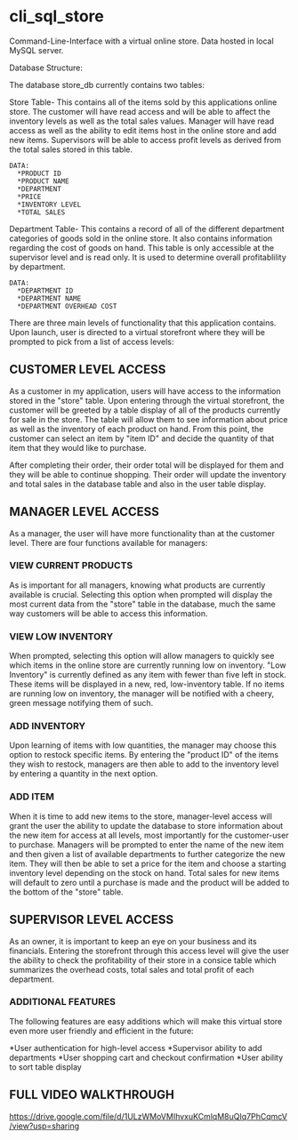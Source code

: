 # cli_sql_store
Command-Line-Interface with a virtual online store. Data hosted in local MySQL server.

Database Structure:

The database store_db currently contains two tables:

  Store Table-
    This contains all of the items sold by this applications online store. The customer will have read access and will be able to affect the inventory levels as well as the total sales values. Manager will have read access as well as the ability to edit items host in the online store and add new items. Supervisors will be able to access profit levels as derived from the total sales stored in this table.

    DATA: 
      *PRODUCT ID
      *PRODUCT NAME
      *DEPARTMENT
      *PRICE
      *INVENTORY LEVEL
      *TOTAL SALES
    
  Department Table-
    This contains a record of all of the different department categories of goods sold in the online store. It also contains information regarding the cost of goods on hand. This table is only accessible at the supervisor level and is read only. It is used to determine overall profitablility by department.

    DATA:
      *DEPARTMENT ID
      *DEPARTMENT NAME
      *DEPARTMENT OVERHEAD COST

  There are three main levels of functionality that this application contains. Upon launch, user is directed to a virtual storefront where they will be prompted to pick from a list of access levels:

## CUSTOMER LEVEL ACCESS

As a customer in my application, users will have access to the information stored in the "store" table. Upon entering through the virtual storefront, the customer will be greeted by a table display of all of the products currently for sale in the store. The table will allow them to see information about price as well as the inventory of each product on hand. From this point, the customer can select an item by "item ID" and decide the quantity of that item that they would like to purchase. 

After completing their order, their order total will be displayed for them and they will be able to continue shopping. Their order will update the inventory and total sales in the database table and also in the user table display.

## MANAGER LEVEL ACCESS

As a manager, the user will have more functionality than at the customer level. There are four functions available for managers:

  ### VIEW CURRENT PRODUCTS

  As is important for all managers, knowing what products are currently available is crucial. Selecting this option when prompted will display the most current data from the "store" table in the database, much the same way customers will be able to access this information.

  ### VIEW LOW INVENTORY

  When prompted, selecting this option will allow managers to quickly see which items in the online store are currently running low on inventory. "Low Inventory" is currently defined as any item with fewer than five left in stock. These items will be displayed in a new, red, low-inventory table. If no items are running low on inventory, the manager will be notified with a cheery, green message notifying them of such.

  ### ADD INVENTORY

  Upon learning of items with low quantities, the manager may choose this option to restock specific items. By entering the "product ID" of the items they wish to restock, managers are then able to add to the inventory level by entering a quantity in the next option.

  ### ADD ITEM

  When it is time to add new items to the store, manager-level access will grant the user the ability to update the database to store information about the new item for access at all levels, most importantly for the customer-user to purchase. Managers will be prompted to enter the name of the new item and then given a list of available departments to further categorize the new item. They will then be able to set a price for the item and choose a starting inventory level depending on the stock on hand. Total sales for new items will default to zero until a purchase is made and the product will be added to the bottom of the "store" table.

## SUPERVISOR LEVEL ACCESS

As an owner, it is important to keep an eye on your business and its financials. Entering the storefront through this access level will give the user the ability to check the profitability of their store in a consice table which summarizes the overhead costs, total sales and total profit of each department.

### ADDITIONAL FEATURES

The following features are easy additions which will make this virtual store even more user friendly and efficient in the future:

  *User authentication for high-level access
  *Supervisor ability to add departments
  *User shopping cart and checkout confirmation
  *User ability to sort table display


## FULL VIDEO WALKTHROUGH

https://drive.google.com/file/d/1ULzWMoVMIhvxuKCmlqM8uQIq7PhCqmcV/view?usp=sharing

   